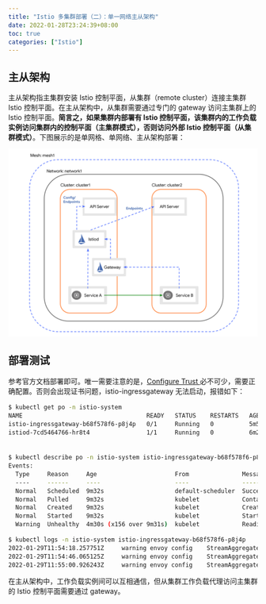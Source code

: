 ```yaml
---
title: "Istio 多集群部署（二）：单一网络主从架构"
date: 2022-01-28T23:24:39+08:00
toc: true
categories: ["Istio"]
---
```


## 主从架构

主从架构指主集群安装 Istio 控制平面，从集群（remote cluster）连接主集群 Istio 控制平面。在主从架构中，从集群需要通过专门的 gateway 访问主集群上的 Istio 控制平面。**简言之，如果集群内部署有 Istio 控制平面，该集群内的工作负载实例访问集群内的控制平面（主集群模式），否则访问外部 Istio 控制平面（从集群模式）**。下图展示的是单网格、单网络、主从架构部署：

![istio-multicluster-deployment-part2-1](/images/istio-multicluster-deployment-part2-1.svg)

## 部署测试

参考官方文档部署即可。唯一需要注意的是，[Configure Trust
](https://istio.io/latest/docs/setup/install/multicluster/before-you-begin/#configure-trust) 必不可少，需要正确配置。否则会出现证书问题，istio-ingressgateway 无法启动，报错如下：

```bash
$ kubectl get po -n istio-system
NAME                                   READY   STATUS    RESTARTS   AGE
istio-ingressgateway-b68f578f6-p8j4p   0/1     Running   0          5m58s
istiod-7cd5464766-hr8t4                1/1     Running   0          6m2s


$ kubectl describe po -n istio-system istio-ingressgateway-b68f578f6-p8j4p
Events:
  Type     Reason     Age                      From               Message
  ----     ------     ----                     ----               -------
  Normal   Scheduled  9m32s                    default-scheduler  Successfully assigned istio-system/istio-ingressgateway-b68f578f6-p8j4p to cn-guangzhou.192.168.0.92
  Normal   Pulled     9m32s                    kubelet            Container image "docker.io/istio/proxyv2:1.12.2" already present on machine
  Normal   Created    9m32s                    kubelet            Created container istio-proxy
  Normal   Started    9m32s                    kubelet            Started container istio-proxy
  Warning  Unhealthy  4m30s (x156 over 9m31s)  kubelet            Readiness probe failed: Get "http://10.211.0.4:15021/healthz/ready": dial tcp 10.211.0.4:15021: connect: connection refused
```

```bash
$ kubectl logs -n istio-system istio-ingressgateway-b68f578f6-p8j4p
2022-01-29T11:54:18.257751Z     warning envoy config    StreamAggregatedResources gRPC config stream closed since 672s ago: 14, connection error: desc = "transport: authentication handshake failed: x509: certificate signed by unknown authority"
2022-01-29T11:54:46.065125Z     warning envoy config    StreamAggregatedResources gRPC config stream closed since 700s ago: 14, connection error: desc = "transport: authentication handshake failed: x509: certificate signed by unknown authority"
2022-01-29T11:55:00.926243Z     warning envoy config    StreamAggregatedResources gRPC config stream closed since 715s ago: 14, connection error: desc = "transport: authentication handshake failed: x509: certificate signed by unknown authority"
```

在主从架构中，工作负载实例间可以互相通信，但从集群工作负载代理访问主集群的 Istio 控制平面需要通过 gateway。
